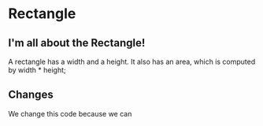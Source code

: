 # Rectangle 
## I'm all about the Rectangle!
A rectangle has a width and a height.  It also has an area, which is computed by width * height;
## Changes
We change this code because we can

